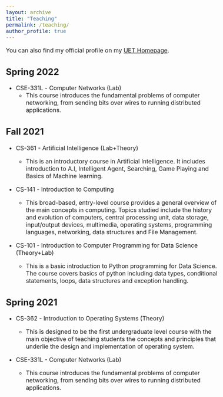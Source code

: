 ```yaml
---
layout: archive
title: "Teaching"
permalink: /teaching/
author_profile: true
---
```


<style type="text/css">
  body{
  font-size: 12pt;
}
</style>

You can also find my official profile on my [UET Homepage](https://www.uet.edu.pk/faculties/facultiesinfo/facultyinfo?fac_id=1368).
  
Spring 2022
------
* CSE-331L -  <font size="3">Computer Networks (Lab)</font> 
  * This course introduces the fundamental problems of computer
    networking, from sending bits over wires to running distributed applications.
    
Fall 2021
------
* CS-361 - Artificial Intelligence (Lab+Theory)
  * This is an introductory course in Artificial Intelligence. It includes introduction to A.I, 
  Intelligent Agent, Searching, Game Playing and Basics of Machine learning.
  
* CS-141 - Introduction to Computing
  * This broad-based, entry-level course provides a general overview of the main concepts in
  computing. Topics studied include the history and evolution of computers, central processing
  unit, data storage, input/output devices, multimedia, operating systems, programming languages,
  networking, data structures and File Management.

* CS-101 - Introduction to Computer Programming for Data Science (Theory+Lab)
  * This is a basic introduction to Python programming for Data Science. The course covers basics of
  python including data types, conditional statements, loops, data structures and exception handling.

Spring 2021
------
* CS-362 - Introduction to Operating Systems (Theory)
  * This is designed to be the first undergraduate level course with the main objective of teaching
  students the concepts and principles that underlie the design and implementation of
  operating system.

* CSE-331L - Computer Networks (Lab)
  * This course introduces the fundamental problems of computer
  networking, from sending bits over wires to running distributed applications.
  
